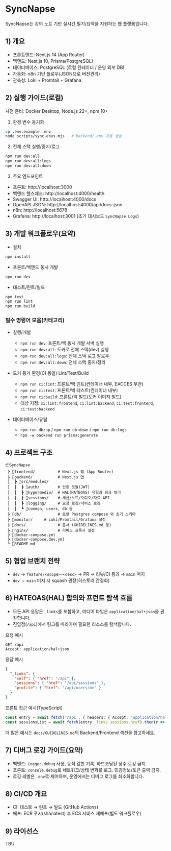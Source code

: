 # SyncNapse

SyncNapse는 강의 노트 기반 실시간 필기/요약을 지원하는 웹 플랫폼입니다.

## 1) 개요

- 프론트엔드: Next.js 14 (App Router)
- 백엔드: Nest.js 10, Prisma(PostgreSQL)
- 데이터베이스: PostgreSQL (로컬 컨테이너 / 운영 외부 DB)
- 자동화: n8n 기반 플로우(JSON으로 버전관리)
- 관측성: Loki + Promtail + Grafana

## 2) 실행 가이드(로컬)

사전 준비: Docker Desktop, Node.js 22+, npm 10+

1. 환경 변수 동기화
```bash
cp .env.example .env
node scripts/sync-envs.mjs   # backend/.env 자동 생성
```

2. 전체 스택 실행/중지/로그
```bash
npm run dev:all
npm run dev:all:logs
npm run dev:all:down
```

3. 주요 엔드포인트
- 프론트: http://localhost:3000
- 백엔드 헬스체크: http://localhost:4000/health
- Swagger UI: http://localhost:4000/docs
- OpenAPI JSON: http://localhost:4000/api/docs-json
- n8n: http://localhost:5678
- Grafana: http://localhost:3001 (초기 대시보드 `SyncNapse Logs`)

## 3) 개발 워크플로우(요약)

- 설치
```bash
npm install
```

- 프론트/백엔드 동시 개발
```bash
npm run dev
```

- 테스트/린트/빌드
```bash
npm test
npm run lint
npm run build
```

### 필수 명령어 모음(카테고리)

- 실행/개발
  - `npm run dev`: 프론트/백 동시 개발 서버 실행
  - `npm run dev:all`: 도커로 전체 스택(dev) 실행
  - `npm run dev:all:logs`: 전체 스택 로그 팔로우
  - `npm run dev:all:down`: 전체 스택 중지/정리

- 도커 등가 환경(CI 동일) Lint/Test/Build
  - `npm run ci:lint`: 프론트/백 린트(컨테이너 내부, EACCES 무관)
  - `npm run ci:test`: 프론트/백 테스트(컨테이너 내부)
  - `npm run ci:build`: 프론트/백 빌드(도커 이미지 빌드)
  - 대상 지정: `ci:lint:frontend`, `ci:lint:backend`, `ci:test:frontend`, `ci:test:backend`

- 데이터베이스/유틸
  - `npm run db:up` / `npm run db:down` / `npm run db:logs`
  - `npm -w backend run prisma:generate`

## 4) 프로젝트 구조

```
📦SyncNapse
 ┣ 📂frontend/          # Next.js 앱 (App Router)
 ┣ 📂backend/           # Nest.js 앱
 ┃  ┣ 📂src/modules/
 ┃  ┃  ┣ 📂auth/        # 인증 모듈(JWT)
 ┃  ┃  ┣ 📂hypermedia/  # HAL(HATEOAS) 유틸과 링크 빌더
 ┃  ┃  ┣ 📂sessions/    # 세션/노트/오디오/자료 API
 ┃  ┃  ┣ 📂logging/     # 요청 로깅/서비스 로깅
 ┃  ┃  ┗ 📂common, users, db 등
 ┣ 📂db/                # 로컬 Postgres compose 와 초기 스키마
 ┣ 📂monitor/     # Loki/Promtail/Grafana 설정
 ┣ 📂docs/              # 문서 (GUIDELINES.md 등)
 ┣ 📂nginx/             # 리버스 프록시 설정
 ┣ 📜docker-compose.yml
 ┣ 📜docker-compose.dev.yml
 ┗ 📜README.md
```

## 5) 협업 브랜치 전략

- `dev` → `feature/<scope>-<desc>` → PR → 리뷰/CI 통과 → `main` 머지
- `dev → main` 머지 시 squash 권장(히스토리 간결화)

## 6) HATEOAS(HAL) 합의와 프런트 탐색 흐름

- 모든 API 응답은 `_links`를 포함하고, 미디어 타입은 `application/hal+json`을 권장합니다.
- 진입점(`/api`)에서 링크를 따라가며 필요한 리소스를 탐색합니다.

요청 예시
```http
GET /api
Accept: application/hal+json
```

응답 예시
```json
{
  "_links": {
    "self": { "href": "/api" },
    "sessions": { "href": "/api/sessions" },
    "profile": { "href": "/api/users/me" }
  }
}
```

프론트 접근 예시(TypeScript)
```ts
const entry = await fetch('/api', { headers: { Accept: 'application/hal+json' } }).then(r => r.json());
const sessionsList = await fetch(entry._links.sessions.href).then(r => r.json());
```

더 많은 예시는 `docs/GUIDELINES.md`의 Backend/Frontend 섹션을 참고하세요.

## 7) 디버그 로깅 가이드(요약)

- 백엔드: `Logger.debug` 사용, 동적 값만 기록. 하드코딩된 상수 로깅 금지.
- 프론트: `console.debug`로 네트워크/상태 변화를 로그. 민감정보/토큰 출력 금지.
- 로깅 레벨은 `.env`로 제어하며, 운영에서는 디버그 로그를 최소화합니다.

## 8) CI/CD 개요

- CI: 테스트 → 린트 → 빌드 (GitHub Actions)
- 배포: ECR 푸시(sha/latest) 후 ECS 서비스 재배포(별도 워크플로우)

## 9) 라이선스

TBU
